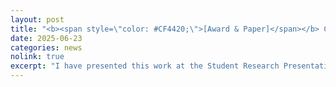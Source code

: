 ```yaml
---
layout: post
title: "<b><span style=\"color: #CF4420;\">[Award & Paper]</span></b> Cheers! Our paper <i>\"Efficient screening of rare large pit anomalies on polished surfaces using a minimalist sampling scheme\"</i> has been fast-tracked to the SME Journal of Manufacturing Processes and won the <em>NAMRC Outstanding Paper Award in Manufacturing Processes</em>!"
date: 2025-06-23
categories: news
nolink: true
excerpt: "I have presented this work at the Student Research Presentation Competition during SME NAMRC 53."
---
```



